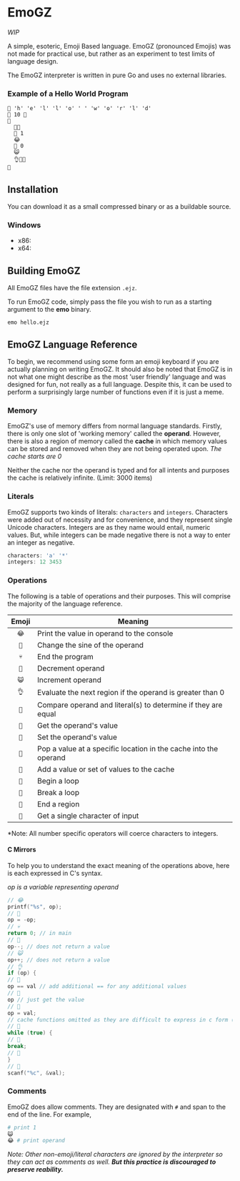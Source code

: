 # EmoGZ
*WIP*

A simple, esoteric, Emoji Based language.  EmoGZ (pronounced Emojis) was not made for practical use, but rather as an experiment to test limits of language design.

The EmoGZ interpreter is written in pure Go and uses no external libraries. 

### Example of a Hello World Program
```
💎 'h' 'e' 'l' 'l' 'o' ' ' 'w' 'o' 'r' 'l' 'd'
💯 10 🔫
🍊
  💎👀
  🍦 1
  😂
  🍦 0
  😺
  👌🍌🏁
🏁
```

## Installation

You can download it as a small compressed binary or as a buildable source.

### Windows
 - x86:
 - x64:

## Building EmoGZ

All EmoGZ files have the file extension `.ejz`.

To run EmoGZ code, simply pass the file you wish to run as a starting argument
to the **emo** binary.

```
emo hello.ejz
```

## EmoGZ Language Reference

To begin, we recommend using some form an emoji keyboard if you are actually
planning on writing EmoGZ.  It should also be noted that
EmoGZ is in not what one might describe as the most 'user friendly' language and
was designed for fun, not really as a full language.  Despite this, it
can be used to perform a surprisingly large number of functions even if it is
just a meme.

### Memory

EmoGZ's use of memory differs from normal language standards.  Firstly, there is only one
slot of 'working memory' called the **operand**.  However, there is also a region of
memory called the **cache** in which memory values can be stored and removed when they are not being operated upon.  *The cache starts are 0*

Neither the cache nor the operand is typed and for all intents and purposes the cache is
relatively infinite. (Limit: 3000 items)

### Literals

EmoGZ supports two kinds of literals: `characters` and `integers`.  Characters
were added out of necessity and for convenience, and they represent single
Unicode characters.  Integers are as they name would entail, numeric values.
But, while integers can be made negative there is not a way to enter an integer
as negative.

```c
characters: 'a' '*'
integers: 12 3453
```

### Operations

The following is a table of operations and their purposes.  This will
comprise the majority of the language reference.

| Emoji | Meaning |
| :---: | ------- |
| `😂` | Print the value in operand to the console |
| `🔫` | Change the sine of the operand |
| `💀`  | End the program |
| `💩` | Decrement operand |
| `😺` | Increment operand |
| `👌` | Evaluate the next region if the operand is greater than 0 |
| `💙` | Compare operand and literal(s) to determine if they are equal |
| `👀` | Get the operand's value |
| `💯` | Set the operand's value |
| `🍦` | Pop a value at a specific location in the cache into the operand |
| `💎` | Add a value or set of values to the cache |
| `🍊` | Begin a loop |
| `🍌` | Break a loop |
| `🏁` | End a region |
| `👑` | Get a single character of input |

*Note: All number specific operators will coerce characters to integers.

#### C Mirrors
To help you to understand the exact meaning of the operations above, here is each expressed in C's syntax.

*op is a variable representing operand*
``` c
// 😂
printf("%s", op);
// 🔫
op = -op;
// 💀
return 0; // in main
// 💩
op--; // does not return a value
// 😺
op++; // does not return a value
// 👌
if (op) {
// 💙
op == val // add additional == for any additional values
// 👀
op // just get the value
// 💯
op = val;
// cache functions omitted as they are difficult to express in c form (as cache can be extended and resized as it necessary)
// 🍊
while (true) {
// 🍌
break;
// 🏁
}
// 👑
scanf("%c", &val);
```

### Comments
EmoGZ does allow comments.  They are designated with `#` and span to the end of the line.  For example,
``` python
# print 1
😺
😂 # print operand
```

*Note: Other non-emoji/literal characters are ignored by the interpreter so they can act as comments as well. **But this practice
is discouraged to preserve reability.***
